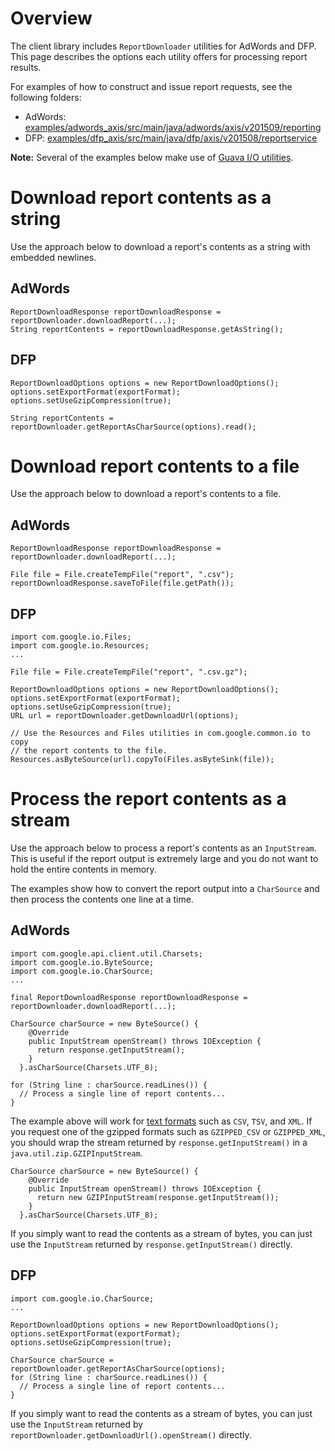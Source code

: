 # Overview
The client library includes `ReportDownloader` utilities for AdWords and DFP. This page describes the options each utility offers for processing report results.

For examples of how to construct and issue report requests, see the following folders:

* AdWords: [examples/adwords_axis/src/main/java/adwords/axis/v201509/reporting](https://github.com/googleads/googleads-java-lib/tree/master/examples/adwords_axis/src/main/java/adwords/axis/v201509/reporting)
* DFP: [examples/dfp_axis/src/main/java/dfp/axis/v201508/reportservice](https://github.com/googleads/googleads-java-lib/tree/master/examples/dfp_axis/src/main/java/dfp/axis/v201508/reportservice)

**Note:** Several of the examples below make use of [Guava I/O utilities](https://github.com/google/guava/wiki/IOExplained).

# Download report contents as a string
Use the approach below to download a report's contents as a string with embedded newlines.

## AdWords

    ReportDownloadResponse reportDownloadResponse = reportDownloader.downloadReport(...);
    String reportContents = reportDownloadResponse.getAsString();

## DFP

    ReportDownloadOptions options = new ReportDownloadOptions();
    options.setExportFormat(exportFormat);
    options.setUseGzipCompression(true);

    String reportContents = reportDownloader.getReportAsCharSource(options).read();

# Download report contents to a file
Use the approach below to download a report's contents to a file.

## AdWords

    ReportDownloadResponse reportDownloadResponse = reportDownloader.downloadReport(...);

    File file = File.createTempFile("report", ".csv");
    reportDownloadResponse.saveToFile(file.getPath());

## DFP

    import com.google.io.Files;
    import com.google.io.Resources;
    ...

    File file = File.createTempFile("report", ".csv.gz");

    ReportDownloadOptions options = new ReportDownloadOptions();
    options.setExportFormat(exportFormat);
    options.setUseGzipCompression(true);
    URL url = reportDownloader.getDownloadUrl(options);

    // Use the Resources and Files utilities in com.google.common.io to copy
    // the report contents to the file.
    Resources.asByteSource(url).copyTo(Files.asByteSink(file));

# Process the report contents as a stream
Use the approach below to process a report's contents as an `InputStream`. This is useful if the report output is extremely large and you do not want to hold the entire contents in memory.

The examples show how to convert the report output into a `CharSource` and then process the contents one line at a time. 

## AdWords

    import com.google.api.client.util.Charsets;
    import com.google.io.ByteSource;
    import com.google.io.CharSource;
    ...

    final ReportDownloadResponse reportDownloadResponse = reportDownloader.downloadReport(...);

    CharSource charSource = new ByteSource() {
        @Override
        public InputStream openStream() throws IOException {
          return response.getInputStream();
        }
      }.asCharSource(Charsets.UTF_8);

    for (String line : charSource.readLines()) {
      // Process a single line of report contents...
    }

The example above will work for [text formats](https://developers.google.com/adwords/api/docs/guides/reporting#download-formats) such as `CSV`, `TSV`, and `XML`. If you request one of the gzipped formats such as `GZIPPED_CSV` or `GZIPPED_XML`, you should wrap the stream returned by `response.getInputStream()` in a `java.util.zip.GZIPInputStream`.

    CharSource charSource = new ByteSource() {
        @Override
        public InputStream openStream() throws IOException {
          return new GZIPInputStream(response.getInputStream());
        }
      }.asCharSource(Charsets.UTF_8);

If you simply want to read the contents as a stream of bytes, you can just use the `InputStream` returned by `response.getInputStream()` directly.

## DFP

    import com.google.io.CharSource;
    ...

    ReportDownloadOptions options = new ReportDownloadOptions();
    options.setExportFormat(exportFormat);
    options.setUseGzipCompression(true);

    CharSource charSource = reportDownloader.getReportAsCharSource(options);
    for (String line : charSource.readLines()) {
      // Process a single line of report contents...
    }

If you simply want to read the contents as a stream of bytes, you can just use the `InputStream` returned by `reportDownloader.getDownloadUrl().openStream()` directly.
